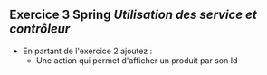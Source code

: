 ## Exercice 3 Spring ***Utilisation des service et contrôleur***

- En partant de l'exercice 2 ajoutez :
  - Une action qui permet d'afficher un produit par son Id